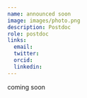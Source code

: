 ```yaml
---
name: announced soon
image: images/photo.png
description: Postdoc
role: postdoc
links:
  email: 
  twitter: 
  orcid:
  linkedin:
---
```


coming soon
